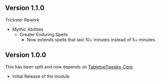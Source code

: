 ## Version 1.1.0
Trickster Rework
* Mythic Abilities
	* Greater Enduring Spells
		* Now extends spells that last 10+ minutes instead of 5+ minutes.

## Version 1.0.0
This has been split and now depends on [TabletopTweaks-Core](https://github.com/Vek17/TabletopTweaks-Core/releases).

* Initial Release of the module